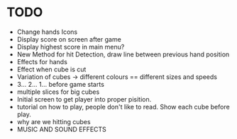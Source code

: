 # TODO

- Change hands Icons
- Display score on screen after game
- Display highest score in main menu?
- New Method for hit Detection, draw line between previous hand position
- Effects for hands
- Effect when cube is cut
- Variation of cubes -> different colours == different sizes and speeds
- 3... 2... 1... before game starts
- multiple slices for big cubes
- Initial screen to get player into proper pisition.
- tutorial on how to play, people don't like to read. Show each cube before play.
- why are we hitting cubes
- MUSIC AND SOUND EFFECTS
